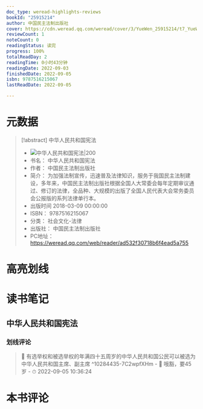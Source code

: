 ```yaml
---
doc_type: weread-highlights-reviews
bookId: "25915214"
author: 中国民主法制出版社
cover: https://cdn.weread.qq.com/weread/cover/3/YueWen_25915214/t7_YueWen_25915214.jpg
reviewCount: 1
noteCount: 0
readingStatus: 读完
progress: 100%
totalReadDay: 2
readingTime: 0小时43分钟
readingDate: 2022-09-03
finishedDate: 2022-09-05
isbn: 9787516215067
lastReadDate: 2022-09-05

---
```

# 元数据
> [!abstract] 中华人民共和国宪法
> - ![ 中华人民共和国宪法|200](https://cdn.weread.qq.com/weread/cover/3/YueWen_25915214/t7_YueWen_25915214.jpg)
> - 书名： 中华人民共和国宪法
> - 作者： 中国民主法制出版社
> - 简介： 为加强法制宣传，迅速普及法律知识，服务于我国民主法制建设，多年来，中国民主法制出版社根据全国人大常委会每年定期审议通过、修订的法律，全品种、大规模的出版了全国人民代表大会常务委员会公报版的系列法律单行本。
> - 出版时间 2018-03-09 00:00:00
> - ISBN： 9787516215067
> - 分类： 社会文化-法律
> - 出版社： 中国民主法制出版社
> - PC地址：https://weread.qq.com/web/reader/ad532f30718b6f4ead5a755

# 高亮划线

# 读书笔记

## 中华人民共和国宪法

### 划线评论
> 📌 有选举权和被选举权的年满四十五周岁的中华人民共和国公民可以被选为中华人民共和国主席、副主席  ^10284435-7C2wpfXHm
    - 💭 哦豁，要45岁
    - ⏱ 2022-09-05 10:36:24
   
# 本书评论
